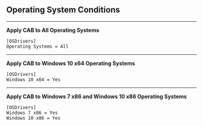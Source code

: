 ## Operating System Conditions

---

**Apply CAB to All Operating Systems**

```
[OSDrivers]
Operating Systems = All
```

---

**Apply CAB to Windows 10 x64 Operating Systems**

```
[OSDrivers]
Windows 10 x64 = Yes
```

---

**Apply CAB to Windows 7 x86 and Windows 10 x86 Operating Systems**

```
[OSDrivers]
Windows 7 x86 = Yes
Windows 10 x86 = Yes
```



